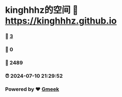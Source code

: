 # kinghhhz的空间 :link: https://kinghhhz.github.io 
### :page_facing_up: [3](https://kinghhhz.github.io/tag.html) 
### :speech_balloon: 0 
### :hibiscus: 2489 
### :alarm_clock: 2024-07-10 21:29:52 
### Powered by :heart: [Gmeek](https://github.com/Meekdai/Gmeek)
